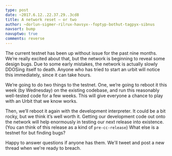 ```yaml
---
type: post
date: ~2017.6.12..22.37.29..3cd8
title: A network reset — or two
author: ~dorlun-sigmer-rilrux-havsyx--foptyp-bothut-tagpyx-sibnus
navsort: bump
navuptwo: true
comments: reverse
---
```


The current testnet has been up without issue for the past nine months.  We’re really excited about that, but the network is beginning to reveal some design bugs.  Due to some early mistakes, the network is actually slowly DDOSing itself to death.  Anyone who has tried to start an urbit will notice this immediately, since it can take hours.  
 
We’re going to do two things to the testnet.  One, we’re going to reboot it this week (by Wednesday) on the existing codebase, and run this reasonably well-tested code for a few weeks.  This will give everyone a chance to play with an Urbit that we know works.
 
Then, we’ll reboot it again with the development interpreter. It could be a bit rocky, but we think it’s well worth it.  Getting our development code out onto the network will help enormously in testing our next release into existence.  (You can think of this release as a kind of `pre-cc-release`) What else is a testnet for but finding bugs?

Happy to answer questions if anyone has them.  We'll tweet and post a new thread when we're ready to breach.